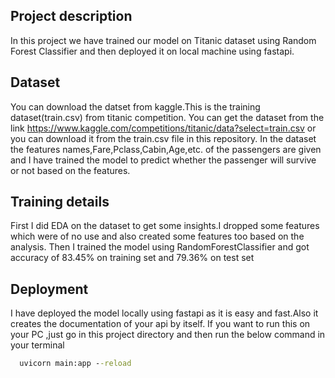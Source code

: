 ## Project description
In this project we have trained our model on Titanic dataset using Random Forest Classifier and then deployed it on local machine using fastapi.

## Dataset 
You can download the datset from kaggle.This is the training dataset(train.csv) from titanic competition. You can get the dataset from the link
https://www.kaggle.com/competitions/titanic/data?select=train.csv or you can download it from the train.csv file in this repository.
In the dataset the features names,Fare,Pclass,Cabin,Age,etc. of the passengers are given and I have trained the model to predict whether the passenger will survive or not based on the features.

## Training details
First I did EDA on the dataset to get some insights.I dropped some features which were of no use and also created some features too based on the analysis.
Then I trained the model using RandomForestClassifier and got accuracy of 83.45% on training set and 79.36% on test set


## Deployment

I have deployed the model locally using fastapi as it is easy and fast.Also it creates the documentation of your api by itself. If you want to run this on your PC ,just go in this project directory and then run the below command in your terminal

```cmd
  uvicorn main:app --reload
```

